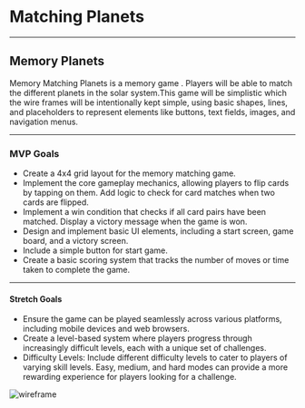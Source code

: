 #  Matching Planets
 ---
## Memory Planets
Memory Matching Planets is a memory game . Players will be able to match the different planets in the solar system.This game will be simplistic which the wire frames will be intentionally kept simple, using basic shapes, lines, and placeholders to represent elements like buttons, text fields, images, and navigation menus.


---
### MVP Goals

- Create a 4x4 grid layout for the memory matching game. 
- Implement the core gameplay mechanics, allowing players to flip cards by tapping on them. 
Add logic to check for card matches when two cards are flipped. 
- Implement a win condition that checks if all card pairs have been matched. Display a victory message when the game is won. 
- Design and implement basic UI elements, including a start screen, game board, and a victory screen.
- Include a simple button for start game. 
- Create a basic scoring system that tracks the number of moves or time taken to complete the game.


---
#### Stretch Goals
 - Ensure the game can be played seamlessly across various platforms, including mobile devices and web browsers. 
 - Create a level-based system where players progress through increasingly difficult levels, each with a unique set of challenges.
 - Difficulty Levels: Include different difficulty levels to cater to players of varying skill levels. Easy, medium, and hard modes can provide a more rewarding experience for players looking for a challenge.

![wireframe](wireframe.png)